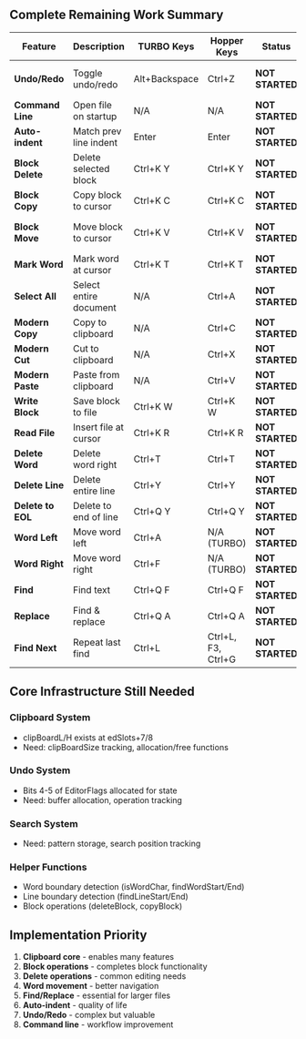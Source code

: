 ## Complete Remaining Work Summary

| Feature | Description | TURBO Keys | Hopper Keys | Status | Missing Machinery |
|---------|-------------|------------|-------------|--------|-------------------|
| **Undo/Redo** | Toggle undo/redo | Alt+Backspace | Ctrl+Z | **NOT STARTED** | Undo buffer, state tracking, save/restore operations |
| **Command Line** | Open file on startup | N/A | N/A | **NOT STARTED** | Parse argument in Hopper(), call openFile() |
| **Auto-indent** | Match prev line indent | Enter | Enter | **NOT STARTED** | Scan previous line, count leading spaces |
| **Block Delete** | Delete selected block | Ctrl+K Y | Ctrl+K Y | **NOT STARTED** | deleteBlock() - move gap to consume block |
| **Block Copy** | Copy block to cursor | Ctrl+K C | Ctrl+K C | **NOT STARTED** | copyBlockToClipboard(), insertClipboard() |
| **Block Move** | Move block to cursor | Ctrl+K V | Ctrl+K V | **NOT STARTED** | copyBlockToClipboard() + deleteBlock() + insertClipboard() |
| **Mark Word** | Mark word at cursor | Ctrl+K T | Ctrl+K T | **NOT STARTED** | findWordBoundaries(), set block markers |
| **Select All** | Select entire document | N/A | Ctrl+A | **NOT STARTED** | Set BlockStart=0, BlockEnd=EOF |
| **Modern Copy** | Copy to clipboard | N/A | Ctrl+C | **NOT STARTED** | copyBlockToClipboard() |
| **Modern Cut** | Cut to clipboard | N/A | Ctrl+X | **NOT STARTED** | copyBlockToClipboard() + deleteBlock() |
| **Modern Paste** | Paste from clipboard | N/A | Ctrl+V | **NOT STARTED** | insertClipboard() |
| **Write Block** | Save block to file | Ctrl+K W | Ctrl+K W | **NOT STARTED** | saveBlockToFile() - iterate block, write |
| **Read File** | Insert file at cursor | Ctrl+K R | Ctrl+K R | **NOT STARTED** | insertFileAtCursor() - read file, insert |
| **Delete Word** | Delete word right | Ctrl+T | Ctrl+T | **NOT STARTED** | findWordEnd(), delete to there |
| **Delete Line** | Delete entire line | Ctrl+Y | Ctrl+Y | **NOT STARTED** | findLineStart/End(), delete between |
| **Delete to EOL** | Delete to end of line | Ctrl+Q Y | Ctrl+Q Y | **NOT STARTED** | Delete from cursor to next \n |
| **Word Left** | Move word left | Ctrl+A | N/A (TURBO) | **NOT STARTED** | Skip spaces back, then non-spaces |
| **Word Right** | Move word right | Ctrl+F | N/A (TURBO) | **NOT STARTED** | Skip non-spaces, then spaces |
| **Find** | Find text | Ctrl+Q F | Ctrl+Q F | **NOT STARTED** | Pattern buffer, search algorithm |
| **Replace** | Find & replace | Ctrl+Q A | Ctrl+Q A | **NOT STARTED** | Find + prompt + replace logic |
| **Find Next** | Repeat last find | Ctrl+L | Ctrl+L, F3, Ctrl+G | **NOT STARTED** | Store pattern, continue from cursor |

## Core Infrastructure Still Needed

### Clipboard System
- clipBoardL/H exists at edSlots+7/8
- Need: clipBoardSize tracking, allocation/free functions

### Undo System  
- Bits 4-5 of EditorFlags allocated for state
- Need: buffer allocation, operation tracking

### Search System
- Need: pattern storage, search position tracking

### Helper Functions
- Word boundary detection (isWordChar, findWordStart/End)
- Line boundary detection (findLineStart/End)
- Block operations (deleteBlock, copyBlock)

## Implementation Priority
1. **Clipboard core** - enables many features
2. **Block operations** - completes block functionality
3. **Delete operations** - common editing needs
4. **Word movement** - better navigation
5. **Find/Replace** - essential for larger files
6. **Auto-indent** - quality of life
7. **Undo/Redo** - complex but valuable
8. **Command line** - workflow improvement